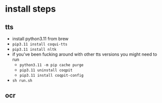 # install steps

## tts

- install python3.11 from brew
- `pip3.11 install coqui-tts`
- `pip3.11 install nltk`
- if you've been fucking around with other tts versions you might need to run 
  - `python3.11 -m pip cache purge`
  - `pip3.11 uninstall coqpit`
  - `pip3.11 install coqpit-config`
- `sh run.sh`


## ocr
